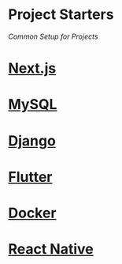 # Project Starters
_Common Setup for Projects_

# [Next.js](NextJS.md)
# [MySQL](MySQL.md)
# [Django](Django.md)
# [Flutter](Flutter.md)
# [Docker](Docker.md)
# [React Native](ReactNative.md)

